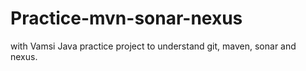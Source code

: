 # Practice-mvn-sonar-nexus
with Vamsi
Java practice project to understand git, maven, sonar and nexus.
